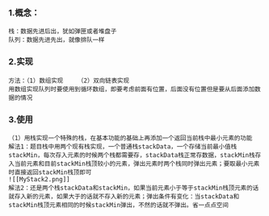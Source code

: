 ### 1.概念：
	栈：数据先进后出，犹如弹匣或者堆盘子
	队列：数据先进先出，就像排队一样
### 2.实现
	方法：（1）数组实现    （2）双向链表实现
	用数组实现队列时要使用到循环数组，即要考虑前面有位置，后面没有位置但是要从后面添加数据的情况
### 3.使用
	（1）用栈实现一个特殊的栈，在基本功能的基础上再添加一个返回当前栈中最小元素的功能
	解法1：题目栈中用两个现有栈实现，一个普通栈stackData，一个存储当前最小值栈stackMin，每次存入元素的时候两个栈都需要存，stackData栈正常存数据，stackMin栈存入当前元素和目前stackMin栈顶较小的元素，弹出元素时两个栈同时弹出元素；要取最小元素时直接返回stackMin栈顶即可
	![[MyStack2.png]]
	解法2：还是两个栈stackData和stackMin，如果当前元素小于等于stackMin栈顶元素的话就存入新的元素，如果大于的话就不存入新的元素；弹出条件有变化：当stackData和stackMin栈顶元素相同的时候stackMin弹出，不然的话就不弹出。省一点点空间